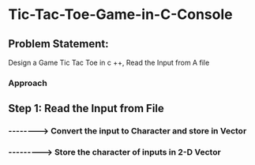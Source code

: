 # Tic-Tac-Toe-Game-in-C-Console

## Problem Statement: 
Design a Game Tic Tac Toe in c ++, Read the Input from A file 

### Approach 
## Step 1:  Read the Input from File
### --------> Convert the input to Character and store in Vector 
### ---------> Store the character of inputs in 2-D Vector 

